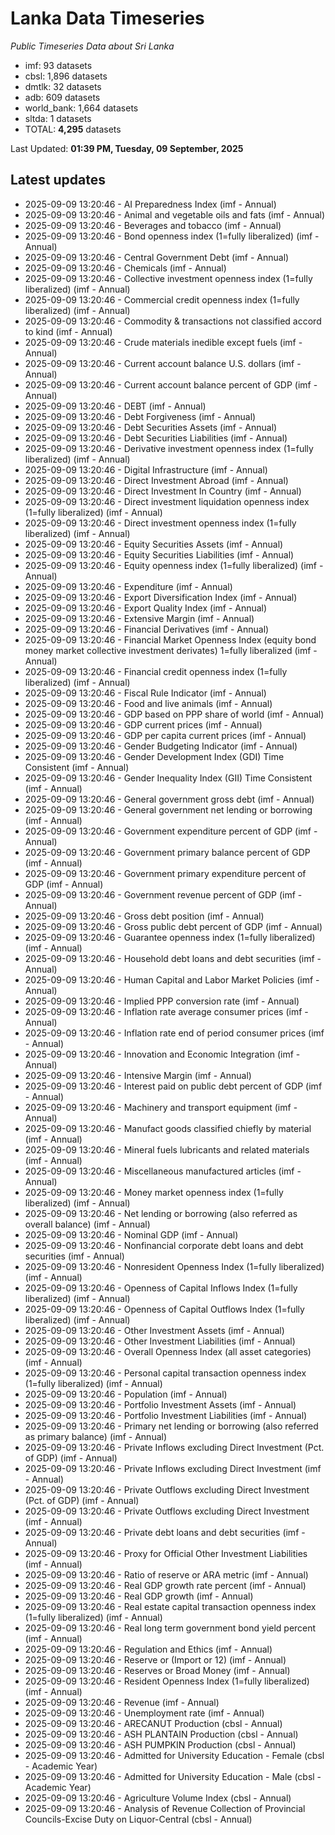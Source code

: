 # Lanka Data Timeseries
*Public Timeseries Data about Sri Lanka*

* imf: 93 datasets
* cbsl: 1,896 datasets
* dmtlk: 32 datasets
* adb: 609 datasets
* world_bank: 1,664 datasets
* sltda: 1 datasets
* TOTAL: **4,295** datasets

Last Updated: **01:39 PM, Tuesday, 09 September, 2025**

## Latest updates

* 2025-09-09 13:20:46 - AI Preparedness Index (imf - Annual)
* 2025-09-09 13:20:46 - Animal and vegetable oils and fats (imf - Annual)
* 2025-09-09 13:20:46 - Beverages and tobacco (imf - Annual)
* 2025-09-09 13:20:46 - Bond openness index (1=fully liberalized) (imf - Annual)
* 2025-09-09 13:20:46 - Central Government Debt (imf - Annual)
* 2025-09-09 13:20:46 - Chemicals (imf - Annual)
* 2025-09-09 13:20:46 - Collective investment openness index (1=fully liberalized) (imf - Annual)
* 2025-09-09 13:20:46 - Commercial credit openness index (1=fully liberalized) (imf - Annual)
* 2025-09-09 13:20:46 - Commodity & transactions not classified accord to kind (imf - Annual)
* 2025-09-09 13:20:46 - Crude materials inedible except fuels (imf - Annual)
* 2025-09-09 13:20:46 - Current account balance U.S. dollars (imf - Annual)
* 2025-09-09 13:20:46 - Current account balance percent of GDP (imf - Annual)
* 2025-09-09 13:20:46 - DEBT (imf - Annual)
* 2025-09-09 13:20:46 - Debt Forgiveness (imf - Annual)
* 2025-09-09 13:20:46 - Debt Securities Assets (imf - Annual)
* 2025-09-09 13:20:46 - Debt Securities Liabilities (imf - Annual)
* 2025-09-09 13:20:46 - Derivative investment openness index (1=fully liberalized) (imf - Annual)
* 2025-09-09 13:20:46 - Digital Infrastructure (imf - Annual)
* 2025-09-09 13:20:46 - Direct Investment Abroad (imf - Annual)
* 2025-09-09 13:20:46 - Direct Investment In Country (imf - Annual)
* 2025-09-09 13:20:46 - Direct investment liquidation openness index (1=fully liberalized) (imf - Annual)
* 2025-09-09 13:20:46 - Direct investment openness index (1=fully liberalized) (imf - Annual)
* 2025-09-09 13:20:46 - Equity Securities Assets (imf - Annual)
* 2025-09-09 13:20:46 - Equity Securities Liabilities (imf - Annual)
* 2025-09-09 13:20:46 - Equity openness index (1=fully liberalized) (imf - Annual)
* 2025-09-09 13:20:46 - Expenditure (imf - Annual)
* 2025-09-09 13:20:46 - Export Diversification Index (imf - Annual)
* 2025-09-09 13:20:46 - Export Quality Index (imf - Annual)
* 2025-09-09 13:20:46 - Extensive Margin (imf - Annual)
* 2025-09-09 13:20:46 - Financial Derivatives (imf - Annual)
* 2025-09-09 13:20:46 - Financial Market Openness Index (equity bond money market collective investment derivates) 1=fully liberalized (imf - Annual)
* 2025-09-09 13:20:46 - Financial credit openness index (1=fully liberalized) (imf - Annual)
* 2025-09-09 13:20:46 - Fiscal Rule Indicator (imf - Annual)
* 2025-09-09 13:20:46 - Food and live animals (imf - Annual)
* 2025-09-09 13:20:46 - GDP based on PPP share of world (imf - Annual)
* 2025-09-09 13:20:46 - GDP current prices (imf - Annual)
* 2025-09-09 13:20:46 - GDP per capita current prices (imf - Annual)
* 2025-09-09 13:20:46 - Gender Budgeting Indicator (imf - Annual)
* 2025-09-09 13:20:46 - Gender Development Index (GDI) Time Consistent (imf - Annual)
* 2025-09-09 13:20:46 - Gender Inequality Index (GII) Time Consistent (imf - Annual)
* 2025-09-09 13:20:46 - General government gross debt (imf - Annual)
* 2025-09-09 13:20:46 - General government net lending or borrowing (imf - Annual)
* 2025-09-09 13:20:46 - Government expenditure percent of GDP (imf - Annual)
* 2025-09-09 13:20:46 - Government primary balance percent of GDP (imf - Annual)
* 2025-09-09 13:20:46 - Government primary expenditure percent of GDP (imf - Annual)
* 2025-09-09 13:20:46 - Government revenue percent of GDP (imf - Annual)
* 2025-09-09 13:20:46 - Gross debt position (imf - Annual)
* 2025-09-09 13:20:46 - Gross public debt percent of GDP (imf - Annual)
* 2025-09-09 13:20:46 - Guarantee openness index (1=fully liberalized) (imf - Annual)
* 2025-09-09 13:20:46 - Household debt loans and debt securities (imf - Annual)
* 2025-09-09 13:20:46 - Human Capital and Labor Market Policies (imf - Annual)
* 2025-09-09 13:20:46 - Implied PPP conversion rate (imf - Annual)
* 2025-09-09 13:20:46 - Inflation rate average consumer prices (imf - Annual)
* 2025-09-09 13:20:46 - Inflation rate end of period consumer prices (imf - Annual)
* 2025-09-09 13:20:46 - Innovation and Economic Integration (imf - Annual)
* 2025-09-09 13:20:46 - Intensive Margin (imf - Annual)
* 2025-09-09 13:20:46 - Interest paid on public debt percent of GDP (imf - Annual)
* 2025-09-09 13:20:46 - Machinery and transport equipment (imf - Annual)
* 2025-09-09 13:20:46 - Manufact goods classified chiefly by material (imf - Annual)
* 2025-09-09 13:20:46 - Mineral fuels lubricants and related materials (imf - Annual)
* 2025-09-09 13:20:46 - Miscellaneous manufactured articles (imf - Annual)
* 2025-09-09 13:20:46 - Money market openness index (1=fully liberalized) (imf - Annual)
* 2025-09-09 13:20:46 - Net lending or borrowing (also referred as overall balance) (imf - Annual)
* 2025-09-09 13:20:46 - Nominal GDP (imf - Annual)
* 2025-09-09 13:20:46 - Nonfinancial corporate debt loans and debt securities (imf - Annual)
* 2025-09-09 13:20:46 - Nonresident Openness Index (1=fully liberalized) (imf - Annual)
* 2025-09-09 13:20:46 - Openness of Capital Inflows Index (1=fully liberalized) (imf - Annual)
* 2025-09-09 13:20:46 - Openness of Capital Outflows Index (1=fully liberalized) (imf - Annual)
* 2025-09-09 13:20:46 - Other Investment Assets (imf - Annual)
* 2025-09-09 13:20:46 - Other Investment Liabilities (imf - Annual)
* 2025-09-09 13:20:46 - Overall Openness Index (all asset categories) (imf - Annual)
* 2025-09-09 13:20:46 - Personal capital transaction openness index (1=fully liberalized) (imf - Annual)
* 2025-09-09 13:20:46 - Population (imf - Annual)
* 2025-09-09 13:20:46 - Portfolio Investment Assets (imf - Annual)
* 2025-09-09 13:20:46 - Portfolio Investment Liabilities (imf - Annual)
* 2025-09-09 13:20:46 - Primary net lending or borrowing (also referred as primary balance) (imf - Annual)
* 2025-09-09 13:20:46 - Private Inflows excluding Direct Investment (Pct. of GDP) (imf - Annual)
* 2025-09-09 13:20:46 - Private Inflows excluding Direct Investment (imf - Annual)
* 2025-09-09 13:20:46 - Private Outflows excluding Direct Investment (Pct. of GDP) (imf - Annual)
* 2025-09-09 13:20:46 - Private Outflows excluding Direct Investment (imf - Annual)
* 2025-09-09 13:20:46 - Private debt loans and debt securities (imf - Annual)
* 2025-09-09 13:20:46 - Proxy for Official Other Investment Liabilities (imf - Annual)
* 2025-09-09 13:20:46 - Ratio of reserve or ARA metric (imf - Annual)
* 2025-09-09 13:20:46 - Real GDP growth rate percent (imf - Annual)
* 2025-09-09 13:20:46 - Real GDP growth (imf - Annual)
* 2025-09-09 13:20:46 - Real estate capital transaction openness index (1=fully liberalized) (imf - Annual)
* 2025-09-09 13:20:46 - Real long term government bond yield percent (imf - Annual)
* 2025-09-09 13:20:46 - Regulation and Ethics (imf - Annual)
* 2025-09-09 13:20:46 - Reserve or (Import or 12) (imf - Annual)
* 2025-09-09 13:20:46 - Reserves or Broad Money (imf - Annual)
* 2025-09-09 13:20:46 - Resident Openness Index (1=fully liberalized) (imf - Annual)
* 2025-09-09 13:20:46 - Revenue (imf - Annual)
* 2025-09-09 13:20:46 - Unemployment rate (imf - Annual)
* 2025-09-09 13:20:46 - ARECANUT Production (cbsl - Annual)
* 2025-09-09 13:20:46 - ASH PLANTAIN Production (cbsl - Annual)
* 2025-09-09 13:20:46 - ASH PUMPKIN Production (cbsl - Annual)
* 2025-09-09 13:20:46 - Admitted for University Education - Female (cbsl - Academic Year)
* 2025-09-09 13:20:46 - Admitted for University Education - Male (cbsl - Academic Year)
* 2025-09-09 13:20:46 - Agriculture Volume Index (cbsl - Annual)
* 2025-09-09 13:20:46 - Analysis of Revenue Collection of Provincial Councils-Excise Duty on Liquor-Central (cbsl - Annual)